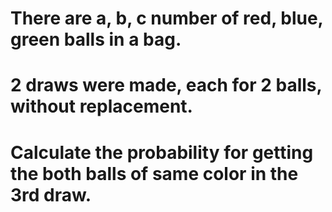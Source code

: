 # There are a, b, c number of red, blue, green balls in a bag.
# 2 draws were made, each for 2 balls, without replacement.
# Calculate the probability for getting the both balls of same color in the 3rd draw.
